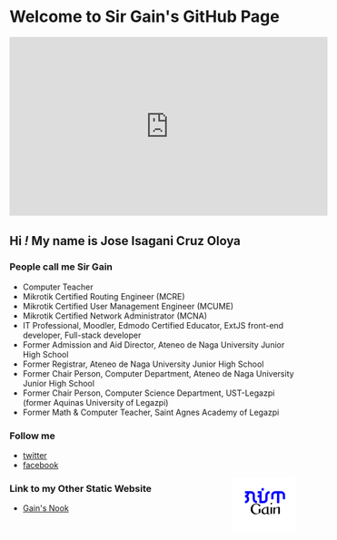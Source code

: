 # Welcome to Sir Gain's GitHub Page

<div align="center">
<iframe width="560" height="315" src="https://www.youtube.com/embed/2MsN8gpT6jY" title="YouTube video player" frameborder="0" allow="accelerometer; autoplay; clipboard-write; encrypted-media; gyroscope; picture-in-picture" allowfullscreen></iframe><br>
</div>

## Hi _!_  My name is Jose Isagani Cruz Oloya
### People call me Sir Gain


- Computer Teacher
- Mikrotik Certified Routing Engineer (MCRE)
- Mikrotik Certified User Management Engineer (MCUME)
- Mikrotik Certified Network Administrator (MCNA)
- IT Professional, Moodler, Edmodo Certified Educator, ExtJS front-end developer, Full-stack developer
- Former Admission and Aid Director, Ateneo de Naga University Junior High School 
- Former Registrar, Ateneo de Naga University Junior High School 
- Former Chair Person, Computer Department, Ateneo de Naga University Junior High School 
- Former Chair Person, Computer Science Department, UST-Legazpi (former Aquinas University of Legazpi)
- Former Math & Computer Teacher, Saint Agnes Academy of Legazpi
 
### Follow me
- [twitter](https://twitter.com/sirgain) 
- [facebook](https://www.facebook.com/sirgain/)  

<img src="gain-font-filipino.png" width="111" align="right">

### Link to my Other Static Website

- [Gain's Nook](http://sirgain.droppages.com/)
